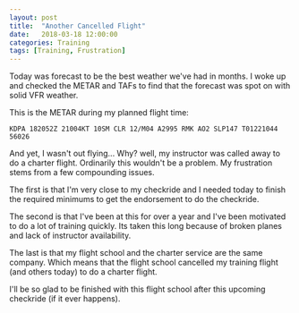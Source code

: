 ```yaml
---
layout: post
title:  "Another Cancelled Flight"
date:   2018-03-18 12:00:00
categories: Training
tags: [Training, Frustration]
---
```

Today was forecast to be the best weather we've had in months. I woke up and checked the METAR and TAFs to find that the forecast was spot on with solid VFR weather.

This is the METAR during my planned flight time:

~~~
KDPA 182052Z 21004KT 10SM CLR 12/M04 A2995 RMK AO2 SLP147 T01221044 56026
~~~

And yet, I wasn't out flying... Why? well, my instructor was called away to do a charter flight. Ordinarily this wouldn't be a problem. 
My frustration stems from a few compounding issues. 

The first is that I'm very close to my checkride and I needed today to finish the required minimums to get the endorsement to do the checkride.

The second is that I've been at this for over a year and I've been motivated to do a lot of training quickly. Its taken this long because of broken planes and lack of instructor availability. 

The last is that my flight school and the charter service are the same company. Which means that the flight school cancelled my training flight (and others today) to do a charter flight.

I'll be so glad to be finished with this flight school after this upcoming checkride (if it ever happens).